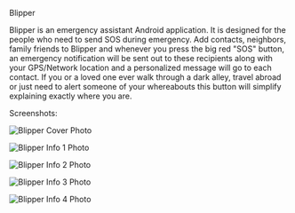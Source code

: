 Blipper

Blipper is an emergency assistant Android application. It is designed for the people who need to send SOS during emergency. Add contacts, neighbors, family friends to Blipper and whenever you press the big red "SOS" button, an emergency notification will be sent out to these recipients along with your GPS/Network location and a personalized message will go to each contact. If you or a loved one ever walk through a dark alley, travel abroad or just need to alert someone of your whereabouts this button will simplify explaining exactly where you are. 

Screenshots: 

![Blipper Cover Photo](https://github.com/nirbhayph/Blipper/blob/master/app/src/main/res/raw/Screenshot_20171110-183714.jpg=100x20)

![Blipper Info 1  Photo](https://github.com/nirbhayph/Blipper/blob/master/app/src/main/res/raw/Screenshot_20171110-183722.jpg "Blipper Info")

![Blipper Info 2 Photo](https://github.com/nirbhayph/Blipper/blob/master/app/src/main/res/raw/Screenshot_20171110-183726.jpg "Blipper Info")

![Blipper Info 3 Photo](https://github.com/nirbhayph/Blipper/blob/master/app/src/main/res/raw/Screenshot_20171110-183728.jpg "Blipper Info")

![Blipper Info 4 Photo](https://github.com/nirbhayph/Blipper/blob/master/app/src/main/res/raw/Screenshot_20171110-183731.jpg "Blipper Info")



